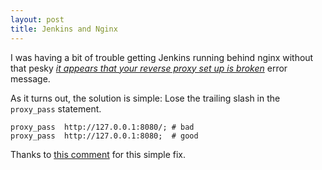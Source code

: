 ```yaml
---
layout: post
title: Jenkins and Nginx
---
```


I was having a bit of trouble getting Jenkins running behind nginx without that pesky [_it appears that your reverse proxy set up is broken_][1] error message.

As it turns out, the solution is simple: Lose the trailing slash in the `proxy_pass` statement.

```
proxy_pass  http://127.0.0.1:8080/; # bad
proxy_pass  http://127.0.0.1:8080;  # good
```

Thanks to [this comment][2] for this simple fix.

[1]: https://wiki.jenkins-ci.org/display/JENKINS/Jenkins+says+my+reverse+proxy+setup+is+broken
[2]: https://issues.jenkins-ci.org/browse/JENKINS-21989?focusedCommentId=197509&page=com.atlassian.jira.plugin.system.issuetabpanels:comment-tabpanel#comment-197509
